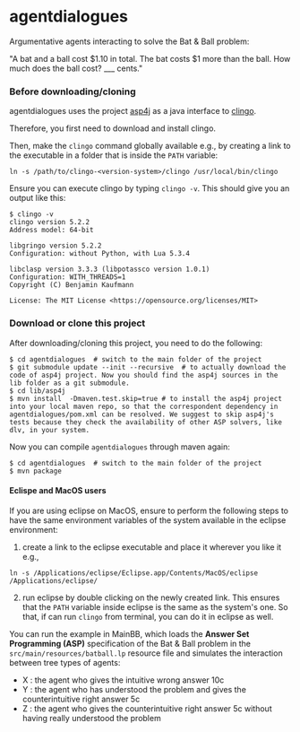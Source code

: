 # agentdialogues

Argumentative agents interacting to solve the Bat & Ball problem:

"A bat and a ball cost $1.10 in total. The bat costs $1 more than the ball. How much does the ball cost? ___ cents."

### Before downloading/cloning

agentdialogues uses the project [asp4j](https://github.com/hbeck/asp4j) as a java interface to [clingo](http://potassco.sourceforge.net).

Therefore, you first need to download and install clingo. 

Then, make the `clingo` command globally available e.g., by creating a link to the executable in a folder that is inside the `PATH` variable:
```
ln -s /path/to/clingo-<version-system>/clingo /usr/local/bin/clingo
```
  
Ensure you can execute clingo by typing `clingo -v`. This should give you an output like this:

```
$ clingo -v 
clingo version 5.2.2
Address model: 64-bit

libgringo version 5.2.2
Configuration: without Python, with Lua 5.3.4

libclasp version 3.3.3 (libpotassco version 1.0.1)
Configuration: WITH_THREADS=1
Copyright (C) Benjamin Kaufmann

License: The MIT License <https://opensource.org/licenses/MIT>
```


### Download or clone this project
After downloading/cloning this project, you need to do the following:
```
$ cd agentdialogues  # switch to the main folder of the project
$ git submodule update --init --recursive  # to actually download the code of asp4j project. Now you should find the asp4j sources in the lib folder as a git submodule. 
$ cd lib/asp4j
$ mvn install  -Dmaven.test.skip=true # to install the asp4j project into your local maven repo, so that the correspondent dependency in agentdialogues/pom.xml can be resolved. We suggest to skip asp4j's tests because they check the availability of other ASP solvers, like dlv, in your system.
```

Now you can compile `agentdialogues` through maven again:
```
$ cd agentdialogues  # switch to the main folder of the project
$ mvn package  
```

#### Eclispe and MacOS users

If you are using eclipse on MacOS, ensure to perform the following steps to have the same environment variables of the system available in the eclipse environment:

1. create a link to the eclipse executable and place it wherever you like it e.g.,
```
ln -s /Applications/eclipse/Eclipse.app/Contents/MacOS/eclipse /Applications/eclipse/
```
2. run eclipse by double clicking on the newly created link. This ensures that the `PATH` variable inside eclipse is the same as the system's one. So that, if can run `clingo` from terminal, you can do it in eclipse as well.

You can run the example in MainBB, which loads the **Answer Set Programming (ASP)** specification of the Bat & Ball problem in the `src/main/resources/batball.lp` resource file and simulates the interaction between tree types of agents:
* X : the agent who gives the intuitive wrong answer 10c
* Y : the agent who has understood the problem and gives the counterintuitive right answer 5c 
* Z : the agent who gives the counterintuitive right answer 5c without having really understood the problem

